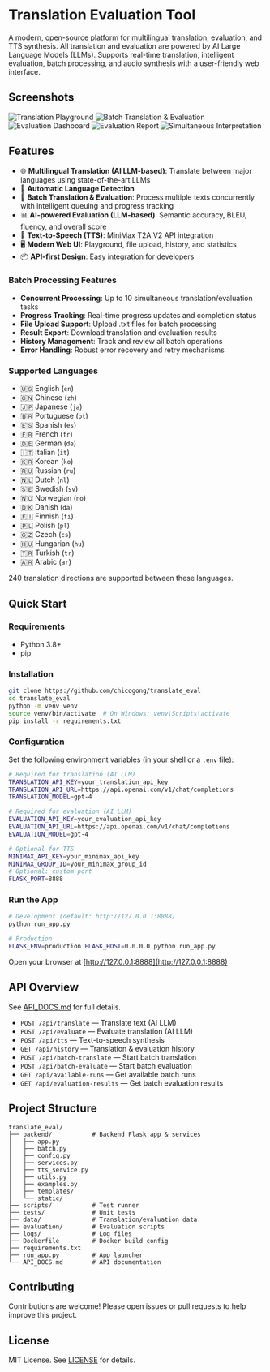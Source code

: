# Translation Evaluation Tool

A modern, open-source platform for multilingual translation, evaluation, and TTS synthesis. All translation and evaluation are powered by AI Large Language Models (LLMs). Supports real-time translation, intelligent evaluation, batch processing, and audio synthesis with a user-friendly web interface.

## Screenshots

![Translation Playground](docs/screenshots/trans_eval.png)
![Batch Translation & Evaluation](docs/screenshots/batch_trans_eval.png)
![Evaluation Dashboard](docs/screenshots/eval_stat.png)
![Evaluation Report](docs/screenshots/report.png)
![Simultaneous Interpretation](docs/screenshots/simultaneous_interpretation.png)

## Features

- 🌐 **Multilingual Translation (AI LLM-based)**: Translate between major languages using state-of-the-art LLMs
- 🤖 **Automatic Language Detection**
- 🚀 **Batch Translation & Evaluation**: Process multiple texts concurrently with intelligent queuing and progress tracking
- 📊 **AI-powered Evaluation (LLM-based)**: Semantic accuracy, BLEU, fluency, and overall score
- 🎵 **Text-to-Speech (TTS)**: MiniMax T2A V2 API integration
- 🖥️ **Modern Web UI**: Playground, file upload, history, and statistics
- 📦 **API-first Design**: Easy integration for developers

### Batch Processing Features

- **Concurrent Processing**: Up to 10 simultaneous translation/evaluation tasks
- **Progress Tracking**: Real-time progress updates and completion status
- **File Upload Support**: Upload .txt files for batch processing
- **Result Export**: Download translation and evaluation results
- **History Management**: Track and review all batch operations
- **Error Handling**: Robust error recovery and retry mechanisms

### Supported Languages

- 🇺🇸 English (`en`)
- 🇨🇳 Chinese (`zh`)
- 🇯🇵 Japanese (`ja`)
- 🇧🇷 Portuguese (`pt`)
- 🇪🇸 Spanish (`es`)
- 🇫🇷 French (`fr`)
- 🇩🇪 German (`de`)
- 🇮🇹 Italian (`it`)
- 🇰🇷 Korean (`ko`)
- 🇷🇺 Russian (`ru`)
- 🇳🇱 Dutch (`nl`)
- 🇸🇪 Swedish (`sv`)
- 🇳🇴 Norwegian (`no`)
- 🇩🇰 Danish (`da`)
- 🇫🇮 Finnish (`fi`)
- 🇵🇱 Polish (`pl`)
- 🇨🇿 Czech (`cs`)
- 🇭🇺 Hungarian (`hu`)
- 🇹🇷 Turkish (`tr`)
- 🇦🇷 Arabic (`ar`)

240 translation directions are supported between these languages.

## Quick Start

### Requirements
- Python 3.8+
- pip

### Installation

```bash
git clone https://github.com/chicogong/translate_eval
cd translate_eval
python -m venv venv
source venv/bin/activate  # On Windows: venv\Scripts\activate
pip install -r requirements.txt
```

### Configuration
Set the following environment variables (in your shell or a `.env` file):

```bash
# Required for translation (AI LLM)
TRANSLATION_API_KEY=your_translation_api_key
TRANSLATION_API_URL=https://api.openai.com/v1/chat/completions
TRANSLATION_MODEL=gpt-4

# Required for evaluation (AI LLM)
EVALUATION_API_KEY=your_evaluation_api_key
EVALUATION_API_URL=https://api.openai.com/v1/chat/completions
EVALUATION_MODEL=gpt-4

# Optional for TTS
MINIMAX_API_KEY=your_minimax_api_key
MINIMAX_GROUP_ID=your_minimax_group_id
# Optional: custom port
FLASK_PORT=8888
```

### Run the App

```bash
# Development (default: http://127.0.0.1:8888)
python run_app.py

# Production
FLASK_ENV=production FLASK_HOST=0.0.0.0 python run_app.py
```

Open your browser at [http://127.0.0.1:8888](http://127.0.0.1:8888)

## API Overview

See [API_DOCS.md](API_DOCS.md) for full details.

- `POST /api/translate` — Translate text (AI LLM)
- `POST /api/evaluate` — Evaluate translation (AI LLM)
- `POST /api/tts` — Text-to-speech synthesis
- `GET /api/history` — Translation & evaluation history
- `POST /api/batch-translate` — Start batch translation
- `POST /api/batch-evaluate` — Start batch evaluation
- `GET /api/available-runs` — Get available batch runs
- `GET /api/evaluation-results` — Get batch evaluation results

## Project Structure

```
translate_eval/
├── backend/           # Backend Flask app & services
│   ├── app.py
│   ├── batch.py
│   ├── config.py
│   ├── services.py
│   ├── tts_service.py
│   ├── utils.py
│   ├── examples.py
│   ├── templates/
│   └── static/
├── scripts/           # Test runner
├── tests/             # Unit tests
├── data/              # Translation/evaluation data
├── evaluation/        # Evaluation scripts
├── logs/              # Log files
├── Dockerfile         # Docker build config
├── requirements.txt
├── run_app.py         # App launcher
└── API_DOCS.md        # API documentation
```

## Contributing

Contributions are welcome! Please open issues or pull requests to help improve this project.

## License

MIT License. See [LICENSE](LICENSE) for details.